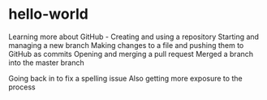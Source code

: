 # hello-world

Learning more about GitHub - 
Creating and using a repository
Starting and managing a new branch
Making changes to a file and pushing them to GitHub as commits
Opening and merging a pull request
Merged a branch into the master branch

Going back in to fix a spelling issue
Also getting more exposure to the process
